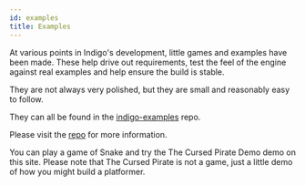 ```yaml
---
id: examples
title: Examples
---
```


At various points in Indigo's development, little games and examples have been made. These help drive out requirements, test the feel of the engine against real examples and help ensure the build is stable.

They are not always very polished, but they are small and reasonably easy to follow.

They can all be found in the [indigo-examples](https://github.com/PurpleKingdomGames/indigo-examples) repo.

Please visit the [repo](https://github.com/PurpleKingdomGames/indigo-examples) for more information.

You can play a game of Snake and try the The Cursed Pirate Demo demo on this site. Please note that The Cursed Pirate is not a game, just a little demo of how you might build a platformer.
